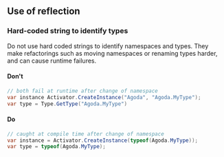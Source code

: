 ## Use of reflection

### Hard-coded string to identify types 
Do not use hard coded strings to identify namespaces and types. They make refactorings such as moving namespaces or renaming types harder, and can cause runtime failures.

#### Don't

```c#
// both fail at runtime after change of namespace 
var instance Activator.CreateInstance("Agoda", "Agoda.MyType");
var type = Type.GetType("Agoda.MyType")
```

#### Do

```c#
// caught at compile time after change of namespace 
var instance = Activator.CreateInstance(typeof(Agoda.MyType));
var type = typeof(Agoda.MyType);
```
